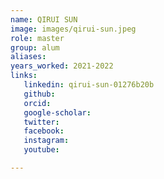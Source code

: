 ```yaml
---
name: QIRUI SUN
image: images/qirui-sun.jpeg
role: master
group: alum
aliases:
years_worked: 2021-2022
links:
   linkedin: qirui-sun-01276b20b
   github: 
   orcid: 
   google-scholar: 
   twitter:
   facebook:
   instagram: 
   youtube:

---
```

